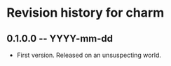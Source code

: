 # Revision history for charm

## 0.1.0.0 -- YYYY-mm-dd

* First version. Released on an unsuspecting world.
